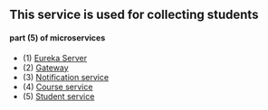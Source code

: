 ## This service is used for collecting students 

####  part (5) of microservices
* (1) [Eureka Server](https://github.com/domKul/EurekaServer_microservice)
* (2) [Gateway](https://github.com/domKul/Gateway_microservice)
* (3) [Notification service](https://github.com/domKul/Notification_microservice)
* (4) [Course service](https://github.com/domKul/CourseService_microservice)
* (5) [Student service](https://github.com/domKul/Students_microservice)
   